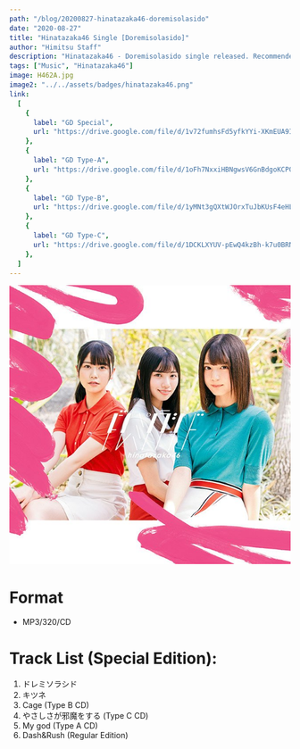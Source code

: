 ```yaml
---
path: "/blog/20200827-hinatazaka46-doremisolasido"
date: "2020-08-27"
title: "Hinatazaka46 Single [Doremisolasido]"
author: "Himitsu Staff"
description: "Hinatazaka46 - Doremisolasido single released. Recommended Music!"
tags: ["Music", "Hinatazaka46"]
image: H462A.jpg
image2: "../../assets/badges/hinatazaka46.png"
link:
  [
    {
      label: "GD Special",
      url: "https://drive.google.com/file/d/1v72fumhsFd5yfkYYi-XKmEUA9I9AlTKV/view?usp=sharing",
    },
    {
      label: "GD Type-A",
      url: "https://drive.google.com/file/d/1oFh7NxxiHBNgwsV6GnBdgoKCP0bkHlfj/view?usp=sharing",
    },
    {
      label: "GD Type-B",
      url: "https://drive.google.com/file/d/1yMNt3gQXtWJOrxTuJbKUsF4eHL0sFtj9/view?usp=sharing",
    },
    {
      label: "GD Type-C",
      url: "https://drive.google.com/file/d/1DCKLXYUV-pEwQ4kzBh-k7u0BRN526G9G/view?usp=sharing",
    },
  ]
---
```


![Doremisolasido](./H462A.jpg)

# Format

- MP3/320/CD

# Track List (Special Edition):

1. ドレミソラシド
2. キツネ
3. Cage (Type B CD)
4. やさしさが邪魔をする (Type C CD)
5. My god (Type A CD)
6. Dash&Rush (Regular Edition)
